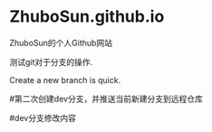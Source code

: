 # ZhuboSun.github.io
ZhuboSun的个人Github网站

测试git对于分支的操作.

Create a new branch is quick.


#第二次创建dev分支，并推送当前新建分支到远程仓库

#dev分支修改内容